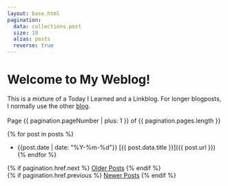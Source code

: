 ```yaml
---
layout: base.html
pagination:
  data: collections.post
  size: 10
  alias: posts
  reverse: true
---
```

# Welcome to My Weblog!

This is a mixture of a Today I Learned and a Linkblog. For longer blogposts, I
normally use the other [blog](https://snats.xyz/pages/articles.html).
<br>
<br>
Page {{ pagination.pageNumber | plus: 1 }} of {{ pagination.pages.length }}

{% for post in posts %}
  - {{post.date | date: "%Y-%m-%d"}} [{{ post.data.title }}]({{ post.url }})
{% endfor %}

{% if pagination.href.next %}
  <a href="{{ pagination.href.next }}">Older Posts</a>
{% endif %}
<br>
{% if pagination.href.previous %}
  <a href="{{ pagination.href.previous }}">Newer Posts</a>
{% endif %}
